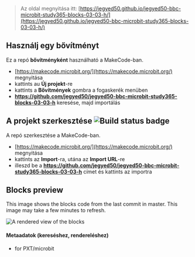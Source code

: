 
> Az oldal megnyitása itt: [https://jegyed50.github.io/jegyed50-bbc-microbit-study365-blocks-03-03-h/](https://jegyed50.github.io/jegyed50-bbc-microbit-study365-blocks-03-03-h/)

## Használj egy bővítményt

Ez a repó **bővítményként** használható a MakeCode-ban.

* [https://makecode.microbit.org/](https://makecode.microbit.org/) megnyitása
* kattints au **Új projekt**-re
* kattints a **Bővítmények** gombra a fogaskerék menüben
* **https://github.com/jegyed50/jegyed50-bbc-microbit-study365-blocks-03-03-h** keresése, majd importálás

## A projekt szerkesztése ![Build status badge](https://github.com/jegyed50/jegyed50-bbc-microbit-study365-blocks-03-03-h/workflows/MakeCode/badge.svg)

A repó szerkesztése a MakeCode-ban.

* [https://makecode.microbit.org/](https://makecode.microbit.org/) megnyitása
* kattints az **Import**-ra, utána az **Import URL**-re
* illeszd be a **https://github.com/jegyed50/jegyed50-bbc-microbit-study365-blocks-03-03-h** címet és kattints az importra

## Blocks preview

This image shows the blocks code from the last commit in master.
This image may take a few minutes to refresh.

![A rendered view of the blocks](https://github.com/jegyed50/jegyed50-bbc-microbit-study365-blocks-03-03-h/raw/master/.github/makecode/blocks.png)

#### Metaadatok (kereséshez, rendereléshez)

* for PXT/microbit
<script src="https://makecode.com/gh-pages-embed.js"></script><script>makeCodeRender("{{ site.makecode.home_url }}", "{{ site.github.owner_name }}/{{ site.github.repository_name }}");</script>
